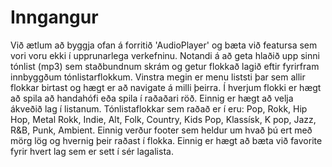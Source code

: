 # Inngangur
Við ætlum að byggja ofan á forritið 'AudioPlayer' og bæta við featursa sem vori voru ekki í upprunarlega verkefninu. Notandi á að geta hlaðið upp sinni tónlist (mp3)  sem staðbundnum skrám og getur flokkað lagið eftir fyrirfram innbyggðum tónlistarflokkum. Vinstra megin er menu liststi þar sem allir flokkar birtast og hægt er að navigate á milli þeirra. Í hverjum flokki er hægt að spila að handahófi eða spila í raðaðari röð. Einnig er hægt að velja ákveðið lag í listanum. 
Tónlistaflokkar sem raðað er í eru: Pop, Rokk, Hip Hop, Metal Rokk, Indie, Alt, Folk, Country, Kids Pop, Klassísk, K pop, Jazz, R&B, Punk, Ambient. Einnig verður footer sem heldur um hvað þú ert með mörg lög og hvernig þeir raðast í flokka. Einnig er hægt að bæta við favorite fyrir hvert lag sem er sett í sér lagalista. 

